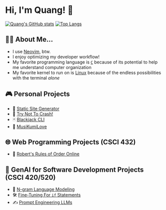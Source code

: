 # Hi, I'm Quang! 👋

[![Quang's GitHub stats](https://github-readme-stats.vercel.app/api?username=theantigone&show_icons=true&theme=gotham&border_color=0fffbf&show=prs_merged)](https://github.com/anuraghazra/github-readme-stats)
[![Top Langs](https://github-readme-stats.vercel.app/api/top-langs/?username=theantigone&layout=compact&theme=gotham&border_color=0fffbf)](https://github.com/anuraghazra/github-readme-stats)

## 👨‍🎓 About Me...

- I use [Neovim](https://neovim.io/), btw.
- I enjoy optimizing my developer workflow!
- My favorite programming language is [`C`](https://www.c-language.org/) because of its potential to help me understand computer organization
- My favorite kernel to run on is [Linux](https://www.linux.org/) because of the endless possibilities with the terminal _alone_

## :video_game: Personal Projects
- 🔋 [Static Site Generator](https://github.com/theantigone/static-site-generator)
- 🚙 [Try Not To Crash!](https://github.com/theantigone/Try-Not-To-Crash)
- 🃏 [Blackjack CLI](https://github.com/theantigone/Blackjack-game)
- 🎵 [MusiKumiLove](https://github.com/kumilove/musikumilove)

## 🌐 Web Programming Projects (CSCI 432)
- 👥 [Robert's Rules of Order Online](https://github.com/immacdonald/roberts-rules-online)

## 🤖 GenAI for Software Development Projects (CSCI 420/520)
- 🔡 [N-gram Language Modeling](https://github.com/theantigone/ngram-java-ai)
- 🛠️ [Fine-Tuning For `if` Statements](https://github.com/theantigone/Fine-Tuning-CodeT5)
- ✍️ [Prompt Engineering LLMs](https://github.com/theantigone/Prompt-Engineering-for-In-Context-Learning)
